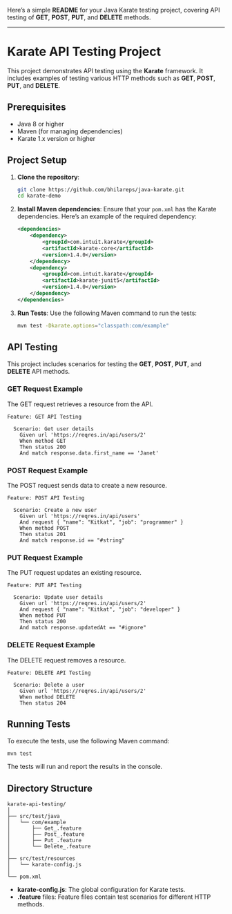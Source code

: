 Here’s a simple **README** for your Java Karate testing project, covering API testing of **GET**, **POST**, **PUT**, and **DELETE** methods.

---

# Karate API Testing Project

This project demonstrates API testing using the **Karate** framework. It includes examples of testing various HTTP methods such as **GET**, **POST**, **PUT**, and **DELETE**.

## Prerequisites

- Java 8 or higher
- Maven (for managing dependencies)
- Karate 1.x version or higher

## Project Setup

1. **Clone the repository**:
   ```bash
   git clone https://github.com/bhilareps/java-karate.git
   cd karate-demo
   ```

2. **Install Maven dependencies**:
   Ensure that your `pom.xml` has the Karate dependencies. Here’s an example of the required dependency:

   ```xml
   <dependencies>
       <dependency>
           <groupId>com.intuit.karate</groupId>
           <artifactId>karate-core</artifactId>
           <version>1.4.0</version>
       </dependency>
       <dependency>
           <groupId>com.intuit.karate</groupId>
           <artifactId>karate-junit5</artifactId>
           <version>1.4.0</version>
       </dependency>
   </dependencies>
   ```

3. **Run Tests**:
   Use the following Maven command to run the tests:
   ```bash
   mvn test -Dkarate.options="classpath:com/example"
   ```

## API Testing

This project includes scenarios for testing the **GET**, **POST**, **PUT**, and **DELETE** API methods.

### GET Request Example
The GET request retrieves a resource from the API.

```cucumber
Feature: GET API Testing

  Scenario: Get user details
    Given url 'https://reqres.in/api/users/2'
    When method GET
    Then status 200
    And match response.data.first_name == 'Janet'
```

### POST Request Example
The POST request sends data to create a new resource.

```cucumber
Feature: POST API Testing

  Scenario: Create a new user
    Given url 'https://reqres.in/api/users'
    And request { "name": "Kitkat", "job": "programmer" }
    When method POST
    Then status 201
    And match response.id == "#string"
```

### PUT Request Example
The PUT request updates an existing resource.

```cucumber
Feature: PUT API Testing

  Scenario: Update user details
    Given url 'https://reqres.in/api/users/2'
    And request { "name": "Kitkat", "job": "developer" }
    When method PUT
    Then status 200
    And match response.updatedAt == "#ignore"
```

### DELETE Request Example
The DELETE request removes a resource.

```cucumber
Feature: DELETE API Testing

  Scenario: Delete a user
    Given url 'https://reqres.in/api/users/2'
    When method DELETE
    Then status 204
```

## Running Tests

To execute the tests, use the following Maven command:

```bash
mvn test
```

The tests will run and report the results in the console. 

## Directory Structure

```
karate-api-testing/
│
├── src/test/java
│   └── com/example
│       ├── Get_.feature
│       ├── Post_.feature
│       ├── Put_.feature
│       └── Delete_.feature
│
├── src/test/resources
│   └── karate-config.js
│
└── pom.xml
```

- **karate-config.js**: The global configuration for Karate tests.
- **.feature** files: Feature files contain test scenarios for different HTTP methods.

